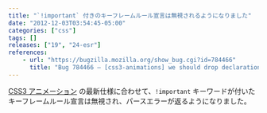 ```yaml
---
title: "`!important` 付きのキーフレームルール宣言は無視されるようになりました"
date: "2012-12-03T03:54:45-05:00"
categories: ["css"]
tags: []
releases: ["19", "24-esr"]
references:
    - url: "https://bugzilla.mozilla.org/show_bug.cgi?id=784466"
      title: "Bug 784466 – [css3-animations] we should drop declarations in keyframe rules that have !important"
---
```

[CSS3 アニメーション](https://developer.mozilla.org/docs/CSS/Using_CSS_animations) の最新仕様に合わせて、`!important` キーワードが付いたキーフレームルール宣言は無視され、パースエラーが返るようになりました。
